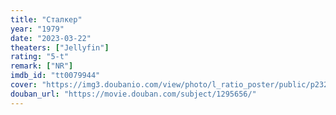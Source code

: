 ```yaml
---
title: "Сталкер"
year: "1979"
date: "2023-03-22"
theaters: ["Jellyfin"]
rating: "5-t"
remark: ["NR"]
imdb_id: "tt0079944"
cover: "https://img3.doubanio.com/view/photo/l_ratio_poster/public/p2327634482.jpg"
douban_url: "https://movie.douban.com/subject/1295656/"
---
```

